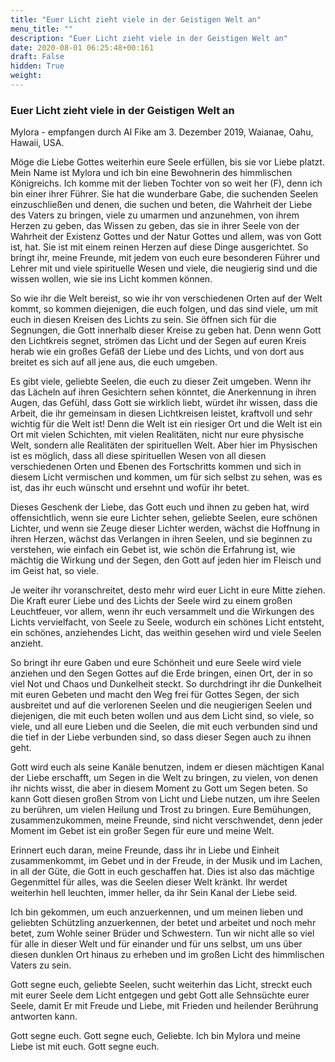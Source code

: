 ```yaml
---
title: "Euer Licht zieht viele in der Geistigen Welt an"
menu_title: ""
description: "Euer Licht zieht viele in der Geistigen Welt an"
date: 2020-08-01 06:25:48+00:161
draft: False
hidden: True
weight:
---
```

### Euer Licht zieht viele in der Geistigen Welt an

Mylora - empfangen durch Al Fike am 3. Dezember 2019, Waianae, Oahu, Hawaii, USA.

Möge die Liebe Gottes weiterhin eure Seele erfüllen, bis sie vor Liebe platzt. Mein Name ist Mylora und ich bin eine Bewohnerin des himmlischen Königreichs. Ich komme mit der lieben Tochter von so weit her (F), denn ich bin einer ihrer Führer. Sie hat die wunderbare Gabe, die suchenden Seelen einzuschließen und denen, die suchen und beten, die Wahrheit der Liebe des Vaters zu bringen, viele zu umarmen und anzunehmen, von ihrem Herzen zu geben, das Wissen zu geben, das sie in ihrer Seele von der Wahrheit der Existenz Gottes und der Natur Gottes und allem, was von Gott ist, hat. Sie ist mit einem reinen Herzen auf diese Dinge ausgerichtet. So bringt ihr, meine Freunde, mit jedem von euch eure besonderen Führer und Lehrer mit und viele spirituelle Wesen und viele, die neugierig sind und die wissen wollen, wie sie ins Licht kommen können.

So wie ihr die Welt bereist, so wie ihr von verschiedenen Orten auf der Welt kommt, so kommen diejenigen, die euch folgen, und das sind viele, um mit euch in diesen Kreisen des Lichts zu sein. Sie öffnen sich für die Segnungen, die Gott innerhalb dieser Kreise zu geben hat. Denn wenn Gott den Lichtkreis segnet, strömen das Licht und der Segen auf euren Kreis herab wie ein großes Gefäß der Liebe und des Lichts, und von dort aus breitet es sich auf all jene aus, die euch umgeben.

Es gibt viele, geliebte Seelen, die euch zu dieser Zeit umgeben. Wenn ihr das Lächeln auf ihren Gesichtern sehen könntet, die Anerkennung in ihren Augen, das Gefühl, dass Gott sie wirklich liebt, würdet ihr wissen, dass die Arbeit, die ihr gemeinsam in diesen Lichtkreisen leistet, kraftvoll und sehr wichtig für die Welt ist! Denn die Welt ist ein riesiger Ort und die Welt ist ein Ort mit vielen Schichten, mit vielen Realitäten, nicht nur eure physische Welt, sondern alle Realitäten der spirituellen Welt. Aber hier im Physischen ist es möglich, dass all diese spirituellen Wesen von all diesen verschiedenen Orten und Ebenen des Fortschritts kommen und sich in diesem Licht vermischen und kommen, um für sich selbst zu sehen, was es ist, das ihr euch wünscht und ersehnt und wofür ihr betet.

Dieses Geschenk der Liebe, das Gott euch und ihnen zu geben hat, wird offensichtlich, wenn sie eure Lichter sehen, geliebte Seelen, eure schönen Lichter, und wenn sie Zeuge dieser Lichter werden, wächst die Hoffnung in ihren Herzen, wächst das Verlangen in ihren Seelen, und sie beginnen zu verstehen, wie einfach ein Gebet ist, wie schön die Erfahrung ist, wie mächtig die Wirkung und der Segen, den Gott auf jeden hier im Fleisch und im Geist hat, so viele.

Je weiter ihr voranschreitet, desto mehr wird euer Licht in eure Mitte ziehen. Die Kraft eurer Liebe und des Lichts der Seele wird zu einem großen Leuchtfeuer, vor allem, wenn ihr euch versammelt und die Wirkungen des Lichts vervielfacht, von Seele zu Seele, wodurch ein schönes Licht entsteht, ein schönes, anziehendes Licht, das weithin gesehen wird und viele Seelen anzieht.

So bringt ihr eure Gaben und eure Schönheit und eure Seele wird viele anziehen und den Segen Gottes auf die Erde bringen, einen Ort, der in so viel Not und Chaos und Dunkelheit steckt. So durchdringt ihr die Dunkelheit mit euren Gebeten und macht den Weg frei für Gottes Segen, der sich ausbreitet und auf die verlorenen Seelen und die neugierigen Seelen und diejenigen, die mit euch beten wollen und aus dem Licht sind, so viele, so viele, und all eure Lieben und die Seelen, die mit euch verbunden sind und die tief in der Liebe verbunden sind, so dass dieser Segen auch zu ihnen geht.

Gott wird euch als seine Kanäle benutzen, indem er diesen mächtigen Kanal der Liebe erschafft, um Segen in die Welt zu bringen, zu vielen, von denen ihr nichts wisst, die aber in diesem Moment zu Gott um Segen beten. So kann Gott diesen großen Strom von Licht und Liebe nutzen, um ihre Seelen zu berühren, um vielen Heilung und Trost zu bringen. Eure Bemühungen, zusammenzukommen, meine Freunde, sind nicht verschwendet, denn jeder Moment im Gebet ist ein großer Segen für eure und meine Welt.

Erinnert euch daran, meine Freunde, dass ihr in Liebe und Einheit zusammenkommt, im Gebet und in der Freude, in der Musik und im Lachen, in all der Güte, die Gott in euch geschaffen hat. Dies ist also das mächtige Gegenmittel für alles, was die Seelen dieser Welt kränkt. Ihr werdet weiterhin hell leuchten, immer heller, da ihr Sein Kanal der Liebe seid.

Ich bin gekommen, um euch anzuerkennen, und um meinen lieben und geliebten Schützling anzuerkennen, der betet und arbeitet und noch mehr betet, zum Wohle seiner Brüder und Schwestern. Tun wir nicht alle so viel für alle in dieser Welt und für einander und für uns selbst, um uns über diesen dunklen Ort hinaus zu erheben und im großen Licht des himmlischen Vaters zu sein.

Gott segne euch, geliebte Seelen, sucht weiterhin das Licht, streckt euch mit eurer Seele dem Licht entgegen und gebt Gott alle Sehnsüchte eurer Seele, damit Er mit Freude und Liebe, mit Frieden und heilender Berührung antworten kann.

Gott segne euch. Gott segne euch, Geliebte. Ich bin Mylora und meine Liebe ist mit euch. Gott segne euch.
